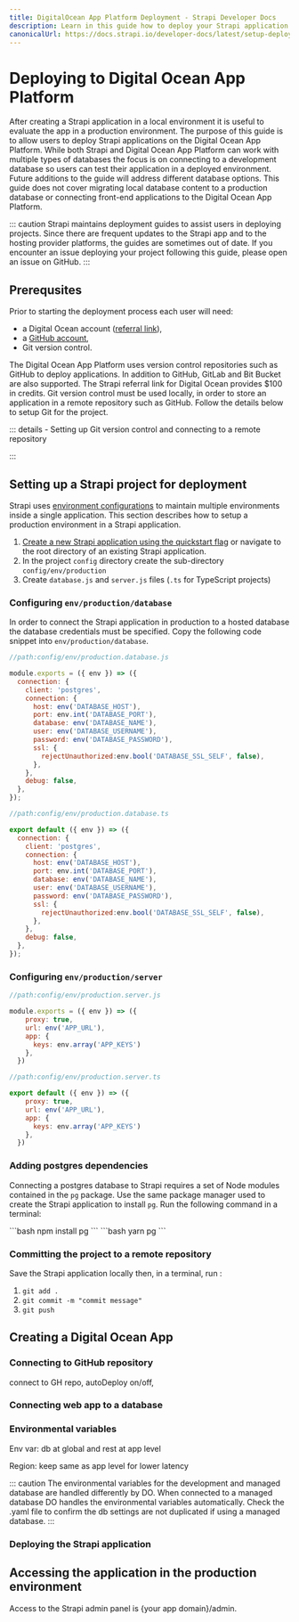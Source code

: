 ```yaml
---
title: DigitalOcean App Platform Deployment - Strapi Developer Docs
description: Learn in this guide how to deploy your Strapi application on DigitalOcean App Platform.
canonicalUrl: https://docs.strapi.io/developer-docs/latest/setup-deployment-guides/deployment/hosting-guides/digitalocean-app-platform-2022.html
---
```


# Deploying to Digital Ocean App Platform

After creating a Strapi application in a local environment it is useful to evaluate the app in a production environment. The purpose of this guide is to allow users to deploy Strapi applications on the Digital Ocean App Platform. While both Strapi and Digital Ocean App Platform can work with multiple types of databases the focus is on connecting to a development database so users can test their application in a deployed environment. Future additions to the guide will address different database options. This guide does not cover migrating local database content to a production database or connecting front-end applications to the Digital Ocean App Platform.

::: caution
Strapi maintains deployment guides to assist users in deploying projects. Since there are frequent updates to the Strapi app and to the hosting provider platforms, the guides are sometimes out of date. If you encounter an issue deploying your project following this guide, please open an issue on GitHub.
:::

## Prerequsites

Prior to starting the deployment process each user will need:

- a Digital Ocean account ([referral link](https://try.digitalocean.com/strapi/)),
- a [GitHub account](https://github.com/join),
- Git version control.

The Digital Ocean App Platform uses version control repositories such as GitHub to deploy applications. In addition to GitHub, GitLab and Bit Bucket are also supported. The Strapi referral link for Digital Ocean provides \$100 in credits. Git version control must be used locally, in order to store an application in a remote repository such as GitHub. Follow the details below to setup Git for the project.

<!--- add details here-->
::: details - Setting up Git version control and connecting to a remote repository

:::

## Setting up a Strapi project for deployment

<!-- proposal is to move this content to the main deployment page once all of the guides are modified for consistency-->
Strapi uses [environment configurations](/developer-docs/latest/setup-deployment-guides/configurations/optional/environment.md) to maintain multiple environments inside a single application. This section describes how to setup a production environment in a Strapi application.

1. [Create a new Strapi application using the quickstart flag](/developer-docs/latest/getting-started/quick-start.md) or navigate to the root directory of an existing Strapi application.
2. In the project `config` directory create the sub-directory `config/env/production`
3. Create `database.js` and `server.js` files (`.ts` for TypeScript projects)

### Configuring `env/production/database`

In order to connect the Strapi application in production to a hosted database the database credentials must be specified. Copy the following code snippet into `env/production/database`.

<code-group>

<code-block title='JAVASCRIPT'>

```jsx
//path:config/env/production.database.js

module.exports = ({ env }) => ({
  connection: {
    client: 'postgres',
    connection: {
      host: env('DATABASE_HOST'), 
      port: env.int('DATABASE_PORT'), 
      database: env('DATABASE_NAME'), 
      user: env('DATABASE_USERNAME'), 
      password: env('DATABASE_PASSWORD'),
      ssl: {
        rejectUnauthorized:env.bool('DATABASE_SSL_SELF', false),
      },
    },
    debug: false,
  },
});

```

</code-block>

<code-block title='TYPESCRIPT'>

```jsx
//path:config/env/production.database.ts

export default ({ env }) => ({
  connection: {
    client: 'postgres',
    connection: {
      host: env('DATABASE_HOST'), 
      port: env.int('DATABASE_PORT'), 
      database: env('DATABASE_NAME'), 
      user: env('DATABASE_USERNAME'), 
      password: env('DATABASE_PASSWORD'),
      ssl: {
        rejectUnauthorized:env.bool('DATABASE_SSL_SELF', false),
      },
    },
    debug: false,
  },
});

```

</code-block>
</code-group>

### Configuring `env/production/server`

<code-group>

<code-block title='JAVASCRIPT'>

```jsx
//path:config/env/production.server.js

module.exports = ({ env }) => ({
    proxy: true,
    url: env('APP_URL'),
    app: { 
      keys: env.array('APP_KEYS')
    },
  })

```

</code-block>

<code-block title='TYPESCRIPT'>

```jsx
//path:config/env/production.server.ts

export default ({ env }) => ({
    proxy: true,
    url: env('APP_URL'),
    app: { 
      keys: env.array('APP_KEYS')
    },
  })

```

</code-block>
</code-group>


### Adding postgres dependencies
Connecting a postgres database to Strapi requires a set of Node modules contained in the `pg` package. Use the same package manager used to create the Strapi application to install `pg`. Run the following command in a terminal:

<code-group>

<code-block title="NPM">
```bash
npm install pg
```
</code-block>

<code-block title="YARN">
```bash
yarn pg
```
</code-block>

</code-group>

### Committing the project to a remote repository

Save the Strapi application locally then, in a terminal, run :

1. `git add .`
2. `git commit -m "commit message"`
3. `git push`

## Creating a Digital Ocean App

<!-- intro to the nomenclature for DO AP-->





### Connecting to GitHub repository
connect to GH repo, autoDeploy on/off,


### Connecting web app to a database
<!-- create apps,  add resource: db, dev db, name db **important** -->
### Environmental variables

Env var: db at global and rest at app level

Region: keep same as app level for lower latency

::: caution
The environmental variables for the development and managed database are handled differently by DO. When connected to a managed database DO handles the environmental variables automatically. Check the .yaml file to confirm the db settings are not duplicated if using a managed database.
:::

### Deploying the Strapi application


## Accessing the application in the production environment

Access to the Strapi admin panel is {your app domain}/admin.
